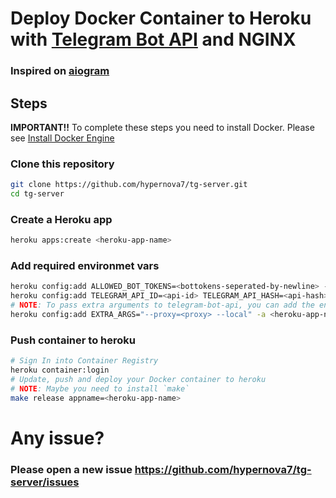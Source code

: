 # Deploy Docker Container to Heroku with [Telegram Bot API](https://github.com/tdlib/telegram-bot-api) and NGINX

### Inspired on [aiogram](https://github.com/aiogram/telegram-bot-api)

## Steps

**IMPORTANT!!** To complete these steps you need to install Docker. Please see [Install Docker Engine](https://docs.docker.com/engine/install/)


### Clone this repository

```bash
git clone https://github.com/hypernova7/tg-server.git
cd tg-server
```
### Create a Heroku app

```bash
heroku apps:create <heroku-app-name>
```

### Add required environmet vars

```bash
heroku config:add ALLOWED_BOT_TOKENS=<bottokens-seperated-by-newline> -a <heroku-app-name>
heroku config:add TELEGRAM_API_ID=<api-id> TELEGRAM_API_HASH=<api-hash> -a <heroku-app-name>
# NOTE: To pass extra arguments to telegram-bot-api, you can add the environment var EXTRA_ARGS
heroku config:add EXTRA_ARGS="--proxy=<proxy> --local" -a <heroku-app-name>
```

### Push container to heroku

```bash
# Sign In into Container Registry
heroku container:login
# Update, push and deploy your Docker container to heroku
# NOTE: Maybe you need to install `make`
make release appname=<heroku-app-name>
```

# Any issue?

### Please open a new issue https://github.com/hypernova7/tg-server/issues
